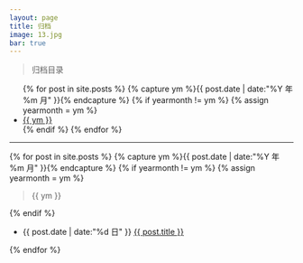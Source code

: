 ```yaml
---
layout: page
title: 归档
image: 13.jpg
bar: true
---
```

<blockquote>归档目录</blockquote>
<div style="text-align: left">
    <ul>
        {% for post in site.posts %}
        {% capture ym %}{{ post.date | date:"%Y 年 %m 月" }}{% endcapture %}
        {% if yearmonth != ym %}
        {% assign yearmonth = ym %}
        <li>
            <a href="#{{ ym }}">{{ ym }}</a>
        </li>
        {% endif %}
        {% endfor %}
    </ul>
</div>
<hr>
<div style="text-align: left">
    {% for post in site.posts %}
    {% capture ym %}{{ post.date | date:"%Y 年 %m 月" }}{% endcapture %}
    {% if yearmonth != ym %}
    {% assign yearmonth = ym %}
    <blockquote id="{{ ym }}">{{ ym }}</blockquote>
    {% endif %}
    <ul>
        <li>
            <!-- <time datetime="{{ post.date | date_to_string }}">{{ post.date | date_to_string }}</time> -->
            <span>{{ post.date | date:"%d 日" }}</span>
            <a href="{{ post.url }}" title="{{ post.title }}">{{ post.title }}</a>
        </li>
    </ul>
    {% endfor %}
</div>
<br>
<br>
<br>
<br>